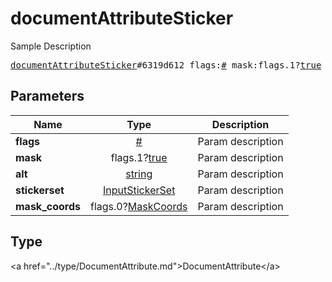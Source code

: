 # documentAttributeSticker

Sample Description

<pre>
<a href="../constructor/documentAttributeSticker.md">documentAttributeSticker</a>#6319d612 flags:<a href="../type/#.md">#</a> mask:flags.1?<a href="../type/true.md">true</a> alt:<a href="../type/string.md">string</a> stickerset:<a href="../type/InputStickerSet.md">InputStickerSet</a> mask_coords:flags.0?<a href="../type/MaskCoords.md">MaskCoords</a> = <a href="../type/DocumentAttribute.md">DocumentAttribute</a>;
</pre>

## Parameters

| Name | Type | Description |
|------|:----:|-------------|
| **flags** | <a href="../type/#.md">#</a> | Param description |
| **mask** | flags.1?<a href="../type/true.md">true</a> | Param description |
| **alt** | <a href="../type/string.md">string</a> | Param description |
| **stickerset** | <a href="../type/InputStickerSet.md">InputStickerSet</a> | Param description |
| **mask_coords** | flags.0?<a href="../type/MaskCoords.md">MaskCoords</a> | Param description |

## Type

&lt;a href=&#34;../type/DocumentAttribute.md&#34;&gt;DocumentAttribute&lt;/a&gt;
